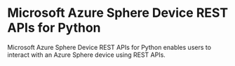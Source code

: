 # Microsoft Azure Sphere Device REST APIs for Python

Microsoft Azure Sphere Device REST APIs for Python enables users to interact with an Azure Sphere device using REST APIs.
